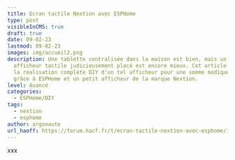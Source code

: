 ```yaml
---
title: Ecran tactile Nextion avec ESPHome
type: post
visibleInCMS: true
draft: true
date: 09-02-23
lastmod: 09-02-23
images: img/accueil2.png
description: Une tablette centralisée dans la maison est bien, mais un petit
  afficheur tactile judicieusement placé est encore mieux. Cet article propose
  la réalisation complète DIY d'un tel afficheur pour une somme modique, ce
  grâce à ESPHome et un petit afficheur de la marque Nextion.
level: Avancé
categories:
  - ESPHome/DIY
tags:
  - nextion
  - esphome
author: argonaute
url_haoff: https://forum.hacf.fr/t/ecran-tactile-nextion-avec-esphome/10622
---
```

x﻿xx